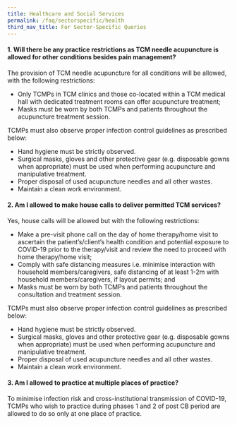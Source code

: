 ```yaml
---
title: Healthcare and Social Services
permalink: /faq/sectorspecific/health
third_nav_title: For Sector-Specific Queries
---
```


#### **1. Will there be any practice restrictions as TCM needle acupuncture is allowed for other conditions besides pain management?**
The provision of TCM needle acupuncture for all conditions will be allowed, with the following restrictions:
- Only TCMPs in TCM clinics and those co-located within a TCM medical hall with dedicated treatment rooms can offer acupuncture treatment;
- Masks must be worn by both TCMPs and patients throughout the acupuncture treatment session. 

TCMPs must also observe proper infection control guidelines as prescribed below:
- Hand hygiene must be strictly observed.
- Surgical masks, gloves and other protective gear (e.g. disposable gowns when appropriate) must be used when performing acupuncture and manipulative treatment.
- Proper disposal of used acupuncture needles and all other wastes.
- Maintain a clean work environment.

#### **2. Am I allowed to make house calls to deliver permitted TCM services?**
Yes, house calls will be allowed but with the following restrictions:
- Make a pre-visit phone call on the day of home therapy/home visit to ascertain the patient’s/client’s health condition and potential exposure to COVID-19 prior to the therapy/visit and review the need to proceed with home therapy/home visit;
- Comply with safe distancing measures i.e. minimise interaction with household members/caregivers, safe distancing of at least 1-2m with household members/caregivers, if layout permits; and
- Masks must be worn by both TCMPs and patients throughout the consultation and treatment session.

TCMPs must also observe proper infection control guidelines as prescribed below:
- Hand hygiene must be strictly observed.
- Surgical masks, gloves and other protective gear (e.g. disposable gowns when appropriate) must be used when performing acupuncture and manipulative treatment.
- Proper disposal of used acupuncture needles and all other wastes.
- Maintain a clean work environment.

#### **3. Am I allowed to practice at multiple places of practice?**
To minimise infection risk and cross-institutional transmission of COVID-19, TCMPs who wish to practice during phases 1 and 2 of post CB period are allowed to do so only at one place of practice.
